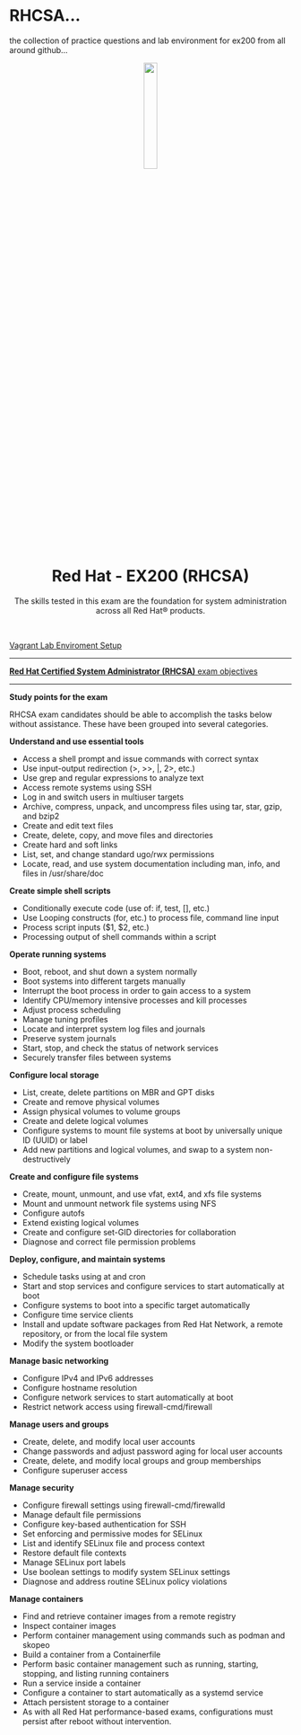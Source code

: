 # RHCSA...
the collection of practice questions and lab environment for ex200 from all around github...

<p align="center">
  <img width="22%" src="https://res.cloudinary.com/dkmuc5wf9/image/upload/v1611592207/getcert-brand/image-01_b0sbwl.svg" align="center" alt=" " />
  <h1 align="center">Red Hat - EX200 (RHCSA)</h1>
  <p align="center">The skills tested in this exam are the foundation for system administration across all Red Hat® products.</p>
  <br />
  <!-- <p align="center">
    <a href="https://github.com/">
      <img alt="Stars" src="https://img.shields.io/?color=75AADB" />
    </a>
    <a href="https://github.com/">
      <img alt="Forks" src="https://img.shields.io/?color=75AADB" />
    </a>
    <a href="https://github.com//LICENSE">
      <img alt="License" src="https://img.shields.io/github/license/getcert/redhat-ex200" />
    </a>
  </p> -->
</p>


[Vagrant Lab Enviroment Setup](VagrantPlayground/README.md)

---

[**Red Hat Certified System Administrator (RHCSA)** exam objectives](https://www.redhat.com/en/services/training/ex200-red-hat-certified-system-administrator-rhcsa-exam?section=objectives)

---

**Study points for the exam**

RHCSA exam candidates should be able to accomplish the tasks below without assistance. These have been grouped into several categories.


**Understand and use essential tools**
- Access a shell prompt and issue commands with correct syntax
- Use input-output redirection (>, >>, |, 2>, etc.)
- Use grep and regular expressions to analyze text
- Access remote systems using SSH
- Log in and switch users in multiuser targets
- Archive, compress, unpack, and uncompress files using tar, star, gzip, and bzip2
- Create and edit text files
- Create, delete, copy, and move files and directories
- Create hard and soft links
- List, set, and change standard ugo/rwx permissions
- Locate, read, and use system documentation including man, info, and files in /usr/share/doc

**Create simple shell scripts**
- Conditionally execute code (use of: if, test, [], etc.)
- Use Looping constructs (for, etc.) to process file, command line input
- Process script inputs ($1, $2, etc.)
- Processing output of shell commands within a script

**Operate running systems**
- Boot, reboot, and shut down a system normally
- Boot systems into different targets manually
- Interrupt the boot process in order to gain access to a system
- Identify CPU/memory intensive processes and kill processes
- Adjust process scheduling
- Manage tuning profiles
- Locate and interpret system log files and journals
- Preserve system journals
- Start, stop, and check the status of network services
- Securely transfer files between systems

**Configure local storage**
- List, create, delete partitions on MBR and GPT disks
- Create and remove physical volumes
- Assign physical volumes to volume groups
- Create and delete logical volumes
- Configure systems to mount file systems at boot by universally unique ID (UUID) or label
- Add new partitions and logical volumes, and swap to a system non-destructively

**Create and configure file systems**
- Create, mount, unmount, and use vfat, ext4, and xfs file systems
- Mount and unmount network file systems using NFS
- Configure autofs
- Extend existing logical volumes
- Create and configure set-GID directories for collaboration
- Diagnose and correct file permission problems

**Deploy, configure, and maintain systems**
- Schedule tasks using at and cron
- Start and stop services and configure services to start automatically at boot
- Configure systems to boot into a specific target automatically
- Configure time service clients
- Install and update software packages from Red Hat Network, a remote repository, or from the local file system
- Modify the system bootloader

**Manage basic networking**
- Configure IPv4 and IPv6 addresses
- Configure hostname resolution
- Configure network services to start automatically at boot
- Restrict network access using firewall-cmd/firewall

**Manage users and groups**
- Create, delete, and modify local user accounts
- Change passwords and adjust password aging for local user accounts
- Create, delete, and modify local groups and group memberships
- Configure superuser access

**Manage security**
- Configure firewall settings using firewall-cmd/firewalld
- Manage default file permissions
- Configure key-based authentication for SSH
- Set enforcing and permissive modes for SELinux
- List and identify SELinux file and process context
- Restore default file contexts
- Manage SELinux port labels
- Use boolean settings to modify system SELinux settings
- Diagnose and address routine SELinux policy violations

**Manage containers**
- Find and retrieve container images from a remote registry
- Inspect container images
- Perform container management using commands such as podman and skopeo
- Build a container from a Containerfile
- Perform basic container management such as running, starting, stopping, and listing running containers
- Run a service inside a container
- Configure a container to start automatically as a systemd service
- Attach persistent storage to a container
- As with all Red Hat performance-based exams, configurations must persist after reboot without intervention.